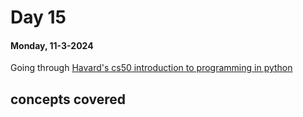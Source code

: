 # Day 15

#### Monday, 11-3-2024

Going through [Havard's cs50 introduction to programming in python]('https://www.youtube.com/watch?v=nLRL_NcnK-4')

## concepts covered
